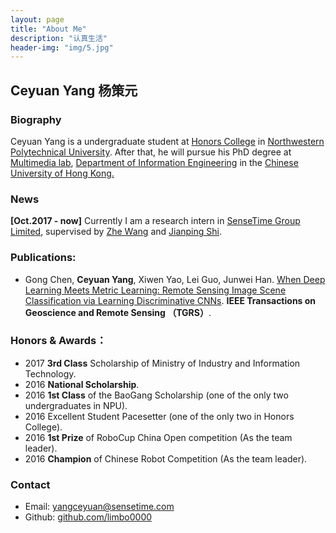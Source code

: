 ```yaml
---
layout: page
title: "About Me"
description: "认真生活"
header-img: "img/5.jpg"
---
```

## Ceyuan Yang 杨策元

### Biography
Ceyuan Yang is a undergraduate student at [Honors College](http://honors.nwpu.edu.cn/) in [Northwestern Polytechnical University](http://www.nwpu.edu.cn/). After that, he will pursue his PhD degree at [Multimedia lab](http://mmlab.ie.cuhk.edu.hk/), [Department of Information Engineering](http://www.ie.cuhk.edu.hk/main/index.shtml) in the [Chinese University of Hong Kong.](http://www.cuhk.edu.hk/chinese/index.html)  

### News
**[Oct.2017 - now]** Currently I am a research intern in [SenseTime Group Limited](https://www.sensetime.com/), supervised by [Zhe Wang](http://www.ee.cuhk.edu.hk/~zwang/) and [Jianping Shi](http://shijianping.me/).

### Publications:
- Gong Chen, **Ceyuan Yang**, Xiwen Yao, Lei Guo, Junwei Han. [When Deep Learning Meets Metric Learning: Remote Sensing Image Scene Classification via Learning Discriminative CNNs](http://ieeexplore.ieee.org/document/8252784/). **IEEE Transactions on Geoscience and Remote Sensing （TGRS）**.

### Honors & Awards：
-  2017 **3rd Class** Scholarship of Ministry of Industry and Information Technology.
-  2016 **National Scholarship**.
-  2016 **1st Class** of the BaoGang Scholarship (one of the only two undergraduates in NPU).
-  2016 Excellent Student Pacesetter (one of the only two in Honors College).
-  2016 **1st Prize** of RoboCup China Open competition (As the team leader).
-  2016 **Champion** of Chinese Robot Competition (As the team leader).

### Contact

- Email: [yangceyuan@sensetime.com](mailto:yangceyuan@sensetime.com)  
- Github: [github.com/limbo0000](https://github.com/limbo0000/)
